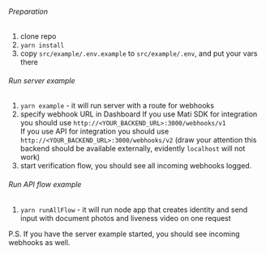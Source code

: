 ###### Preparation

1. clone repo
2. `yarn install`
3. copy `src/example/.env.example` to `src/example/.env`, and put your vars there



###### Run server example

1. `yarn example` - it will run server with a route for webhooks
2. specify webhook URL in Dashboard
    If you use Mati SDK for integration you should use `http://<YOUR_BACKEND_URL>:3000/webhooks/v1`  
    If you use API for integration you should use `http://<YOUR_BACKEND_URL>:3000/webhooks/v2`
    (draw your attention this backend should be available externally, evidently `localhost` will not work)
3. start verification flow, you should see all incoming webhooks logged.

###### Run API flow example
1. `yarn runAllFlow` - it will run node app that creates identity and send input with document photos and liveness video on one request

P.S. If you have the server example started, you should see incoming webhooks as well.  
 
